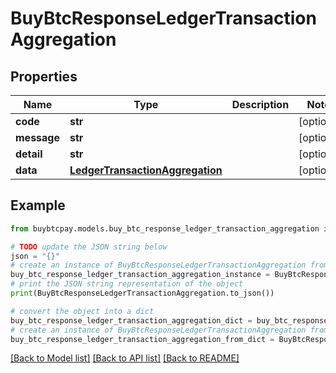 # BuyBtcResponseLedgerTransactionAggregation


## Properties

Name | Type | Description | Notes
------------ | ------------- | ------------- | -------------
**code** | **str** |  | [optional] 
**message** | **str** |  | [optional] 
**detail** | **str** |  | [optional] 
**data** | [**LedgerTransactionAggregation**](LedgerTransactionAggregation.md) |  | [optional] 

## Example

```python
from buybtcpay.models.buy_btc_response_ledger_transaction_aggregation import BuyBtcResponseLedgerTransactionAggregation

# TODO update the JSON string below
json = "{}"
# create an instance of BuyBtcResponseLedgerTransactionAggregation from a JSON string
buy_btc_response_ledger_transaction_aggregation_instance = BuyBtcResponseLedgerTransactionAggregation.from_json(json)
# print the JSON string representation of the object
print(BuyBtcResponseLedgerTransactionAggregation.to_json())

# convert the object into a dict
buy_btc_response_ledger_transaction_aggregation_dict = buy_btc_response_ledger_transaction_aggregation_instance.to_dict()
# create an instance of BuyBtcResponseLedgerTransactionAggregation from a dict
buy_btc_response_ledger_transaction_aggregation_from_dict = BuyBtcResponseLedgerTransactionAggregation.from_dict(buy_btc_response_ledger_transaction_aggregation_dict)
```
[[Back to Model list]](../README.md#documentation-for-models) [[Back to API list]](../README.md#documentation-for-api-endpoints) [[Back to README]](../README.md)


